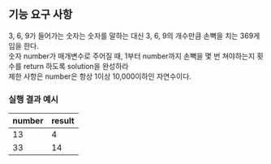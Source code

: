 ## 기능 요구 사항
3, 6, 9가 들어가는 숫자는 숫자를 말하는 대신 3, 6, 9의 개수만큼 손뼉을 치는 369게임을 한다.<br>
숫자 number가 매개변수로 주어질 때, 1부터 number까지 손뼉을 몇 번 쳐야하는지 횟수를 return 하도록 solution을 완성하라<br>
제한 사항은 number은 항상 1이상 10,000이하인 자연수이다.

### 실행 결과 예시

| number | result |
| --- | --- |
| 13 | 4 |
| 33 | 14 |
